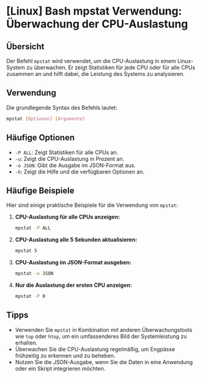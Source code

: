 # [Linux] Bash mpstat Verwendung: Überwachung der CPU-Auslastung

## Übersicht
Der Befehl `mpstat` wird verwendet, um die CPU-Auslastung in einem Linux-System zu überwachen. Er zeigt Statistiken für jede CPU oder für alle CPUs zusammen an und hilft dabei, die Leistung des Systems zu analysieren.

## Verwendung
Die grundlegende Syntax des Befehls lautet:

```bash
mpstat [Optionen] [Argumente]
```

## Häufige Optionen
- `-P ALL`: Zeigt Statistiken für alle CPUs an.
- `-u`: Zeigt die CPU-Auslastung in Prozent an.
- `-o JSON`: Gibt die Ausgabe im JSON-Format aus.
- `-h`: Zeigt die Hilfe und die verfügbaren Optionen an.

## Häufige Beispiele
Hier sind einige praktische Beispiele für die Verwendung von `mpstat`:

1. **CPU-Auslastung für alle CPUs anzeigen:**
   ```bash
   mpstat -P ALL
   ```

2. **CPU-Auslastung alle 5 Sekunden aktualisieren:**
   ```bash
   mpstat 5
   ```

3. **CPU-Auslastung im JSON-Format ausgeben:**
   ```bash
   mpstat -o JSON
   ```

4. **Nur die Auslastung der ersten CPU anzeigen:**
   ```bash
   mpstat -P 0
   ```

## Tipps
- Verwenden Sie `mpstat` in Kombination mit anderen Überwachungstools wie `top` oder `htop`, um ein umfassenderes Bild der Systemleistung zu erhalten.
- Überwachen Sie die CPU-Auslastung regelmäßig, um Engpässe frühzeitig zu erkennen und zu beheben.
- Nutzen Sie die JSON-Ausgabe, wenn Sie die Daten in eine Anwendung oder ein Skript integrieren möchten.